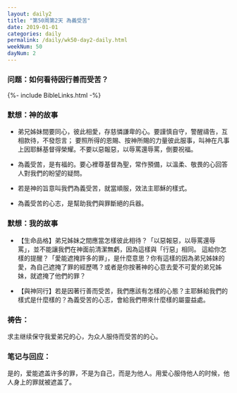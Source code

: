 ```yaml
---
layout: daily2
title: "第50周第2天 為義受苦"
date: 2019-01-01
categories: daily
permalink: /daily/wk50-day2-daily.html
weekNum: 50
dayNum: 2
---
```


### 问题：如何看待因行善而受苦？

{%- include BibleLinks.html -%}

### 默想：神的故事 
+ 弟兄姊妹間要同心，彼此相愛，存慈憐謙卑的心。要謹慎自守，警醒禱告，互相款待，不發怨言；
要照所得的恩賜、按神所賜的力量彼此服事，叫神在凡事上因耶穌基督得榮耀。不要以惡報惡，以辱罵還辱罵，倒要祝福。

+ 為義受苦，是有福的。要心裡尊基督為聖，常作預備，以溫柔、敬畏的心回答人對我們的盼望的疑問。

+ 若是神的旨意叫我們為義受苦，就當順服，效法主耶穌的樣式。

+ 為義受苦的心志，是幫助我們與罪斷絕的兵器。

### 默想：我的故事
+ 【生命品格】弟兄姊妹之間應當怎樣彼此相待？「以惡報惡，以辱罵還辱罵」，並不能讓我們在神面前清潔無虧，因為這樣與「行惡」相同。
這給你怎樣的提醒？「愛能遮掩許多的罪」，是什麼意思？你有這樣的因為弟兄姊妹的愛，為自己遮掩了罪的經歷嗎？或者是你按著神的心意去愛不可愛的弟兄姊妹，就遮掩了他們的罪？

+ 【與神同行】若是因著行善而受苦，我們應該有怎樣的心態？主耶穌給我們的樣式是什麼樣的？為義受苦的心志，會給我們帶來什麼樣的屬靈益處。

### 祷告：
求主继续保守我爱弟兄的心，为众人服侍而受苦的的心。

### 笔记与回应：
是的，爱能遮盖许多的罪，不是为自己，而是为他人。用爱心服侍他人的时候，他人身上的罪就被遮盖了。
